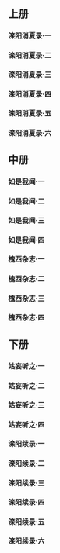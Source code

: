 ## 上册
#### 滦阳消夏录·一  
#### 滦阳消夏录·二  
#### 滦阳消夏录·三  
#### 滦阳消夏录·四  
#### 滦阳消夏录·五  
#### 滦阳消夏录·六  

## 中册
#### 如是我闻·一  
#### 如是我闻·二  
#### 如是我闻·三  
#### 如是我闻·四  
#### 槐西杂志·一  
#### 槐西杂志·二  
#### 槐西杂志·三  
#### 槐西杂志·四  

## 下册
#### 姑妄听之·一  
#### 姑妄听之·二  
#### 姑妄听之·三  
#### 姑妄听之·四  
#### 滦阳续录·一  
#### 滦阳续录·二  
#### 滦阳续录·三  
#### 滦阳续录·四  
#### 滦阳续录·五  
#### 滦阳续录·六  